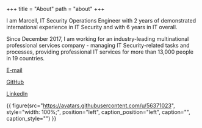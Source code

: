 +++
title = "About"
path = "about"
+++

I am Marcell, IT Security Operations Engineer with 2 years of demonstrated international experience in IT Security and with 6 years in IT overall.

Since December 2017, I am working for an industry-leading multinational professional services company - 
managing IT Security-related tasks and processes, providing professional IT services for more than 13,000 people in 19 countries.

[E-mail](mailto:marcellbarsony@protonmail.com)

[GitHub](https://github.com/marcellbarsony)

[LinkedIn](https://linkedin.com/marcellbarsony)

{{ figure(src="https://avatars.githubusercontent.com/u/56371023",
          style="width: 100%;",
          position="left",
          caption_position="left",
          caption="",
          caption_style="") }}
